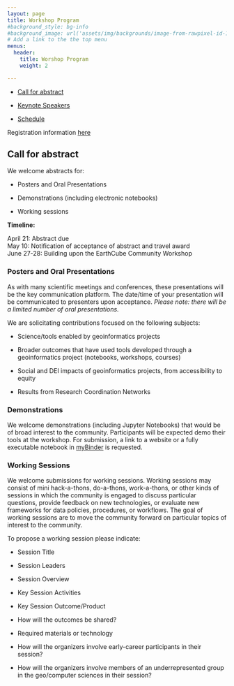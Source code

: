 ```yaml
---
layout: page
title: Workshop Program
#background_style: bg-info
#background_image: url('assets/img/backgrounds/image-from-rawpixel-id-1199650-jpeg.jpg')
# Add a link to the the top menu
menus:
  header:
    title: Worshop Program
    weight: 2

---
```


* [Call for abstract](#abstract)  

* [Keynote Speakers](#keynote)

* [Schedule](#schedule)

Registration information [here](/building-upon-the-earthcube-community/registration)

## <a name='abstract'> Call for abstract </a>

We welcome abstracts for:  

* Posters and Oral Presentations

* Demonstrations (including electronic notebooks)  

* Working sessions  

**Timeline:**

April 21: Abstract due  
May 10: Notification of acceptance of abstract and travel award  
June 27-28: Building upon the EarthCube Community Workshop

### Posters and Oral Presentations

As with many scientific meetings and conferences, these presentations will be the key communication platform.  The date/time of your presentation will be communicated to presenters upon acceptance. *Please note: there will be a limited number of oral presentations.*

We are solicitating contributions focused on the following subjects:  

* Science/tools enabled by geoinformatics projects  

* Broader outcomes that have used tools developed through a geoinformatics project (notebooks, workshops, courses)  

* Social and DEI impacts of geoinformatics projects, from accessibility to equity  

* Results from Research Coordination Networks

### Demonstrations

We welcome demonstrations (including Jupyter Notebooks) that would be of broad interest to the community. Participants will be expected demo their tools at the workshop. For submission, a link to a website or a fully executable notebook in [myBinder](https://mybinder.org) is requested. 

### Working Sessions

We welcome submissions for working sessions. Working sessions may consist of mini hack-a-thons, do-a-thons, work-a-thons, or other kinds of sessions in which the community is engaged to discuss particular questions, provide feedback on new technologies, or evaluate new frameworks for data policies, procedures, or workflows. The goal of working sessions are to move the community forward on particular topics of interest to the community.

To propose a working session please indicate:  

* Session Title  

* Session Leaders  

* Session Overview  

* Key Session Activities  

* Key Session Outcome/Product  

* How will the outcomes be shared?  

* Required materials or technology  

* How will the organizers involve early-career participants in their session?  

* How will the organizers involve members of an underrepresented group in the geo/computer sciences in their session?  
